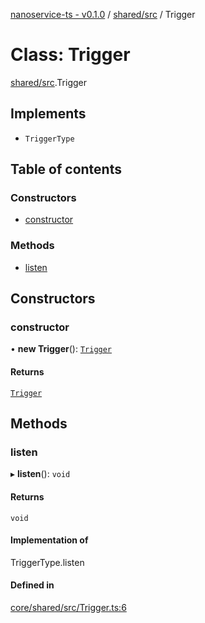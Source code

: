 [nanoservice-ts - v0.1.0](../README.md) / [shared/src](../modules/shared_src.md) / Trigger

# Class: Trigger

[shared/src](../modules/shared_src.md).Trigger

## Implements

- `TriggerType`

## Table of contents

### Constructors

- [constructor](shared_src.Trigger.md#constructor)

### Methods

- [listen](shared_src.Trigger.md#listen)

## Constructors

### constructor

• **new Trigger**(): [`Trigger`](shared_src.Trigger.md)

#### Returns

[`Trigger`](shared_src.Trigger.md)

## Methods

### listen

▸ **listen**(): `void`

#### Returns

`void`

#### Implementation of

TriggerType.listen

#### Defined in

[core/shared/src/Trigger.ts:6](https://github.com/deskree-inc/nanoservice-ts/blob/fd59582/core/shared/src/Trigger.ts#L6)
